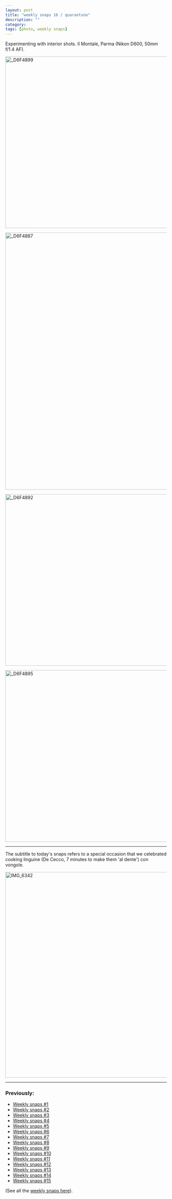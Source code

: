 ```yaml
---
layout: post
title: "weekly snaps 16 / quarantuno"
description: ""
category: 
tags: [photo, weekly snaps]
---
```




Experimenting with interior shots. Il Montale, Parma (Nikon D600, 50mm f/1.4 AF).

<a href="http://www.flickr.com/photos/aadm/9086723709/" title="_D6F4899 by aadm, on Flickr"><img src="http://farm8.staticflickr.com/7438/9086723709_67d0a44491_c.jpg" width="800" height="534" alt="_D6F4899"></a>

<a href="http://www.flickr.com/photos/aadm/9086755449/" title="_D6F4887 by aadm, on Flickr"><img src="http://farm6.staticflickr.com/5467/9086755449_43fe5ef9d6_c.jpg" width="534" height="800" alt="_D6F4887"></a>

<a href="http://www.flickr.com/photos/aadm/9088955960/" title="_D6F4892 by aadm, on Flickr"><img src="http://farm6.staticflickr.com/5348/9088955960_fdfcd31954_c.jpg" width="800" height="534" alt="_D6F4892"></a>

<a href="http://www.flickr.com/photos/aadm/9086730763/" title="_D6F4895 by aadm, on Flickr"><img src="http://farm8.staticflickr.com/7400/9086730763_1482f2dc6a_c.jpg" width="800" height="534" alt="_D6F4895"></a>

***

The subtitle to today's snaps refers to a special occasion that we celebrated cooking linguine (De Cecco, 7 minutes to make them 'al dente') con vongole.

<a href="http://www.flickr.com/photos/aadm/9086712523/" title="IMG_6342 by aadm, on Flickr"><img src="http://farm4.staticflickr.com/3805/9086712523_92e2d89afa_z.jpg" width="640" height="640" alt="IMG_6342"></a>

***

### Previously:

* [Weekly snaps #1](./2012-07-10-weekly-snaps-1.html)
* [Weekly snaps #2](./2012-07-19-weekly-snaps-2.html)
* [Weekly snaps #3](./2012-07-27-weekly-snaps-3.html)
* [Weekly snaps #4](./2012-08-08-weekly-snaps-4.html)
* [Weekly snaps #5](./2012-08-31-weekly-snaps-5.html)
* [Weekly snaps #6](./2012-09-14-weekly-snaps-6.html)
* [Weekly snaps #7](./2012-09-22-weekly-snaps-7.html)
* [Weekly snaps #8](./2012-10-11-weekly-snaps-8.html)
* [Weekly snaps #9](./2012-11-05-weekly-snaps-9.html)
* [Weekly snaps #10](./2012-11-15-weekly-snaps-10.html)
* [Weekly snaps #11](./2012-12-19-weekly-snaps-11.html)
* [Weekly snaps #12](./2012-12-21-weekly-snaps-12.html)
* [Weekly snaps #13](./2013-01-19-weekly-snaps-13.html)
* [Weekly snaps #14](./2013-04-19-weekly-snaps-14.html)
* [Weekly snaps #15](./2013-05-21-weekly-snaps-15.html)

(See all the [weekly snaps here](http://aadm.github.io/tags.html#weekly%20snaps-ref)).


